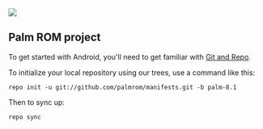 <img src="https://raw.githubusercontent.com/palmrom/manifests/palm-8.1/palm.png">

Palm ROM project
---------------

To get started with Android, you'll need to get
familiar with [Git and Repo](http://source.android.com/source/using-repo.html).

To initialize your local repository using our trees, use a command like this:

    repo init -u git://github.com/palmrom/manifests.git -b palm-8.1

Then to sync up:

    repo sync



